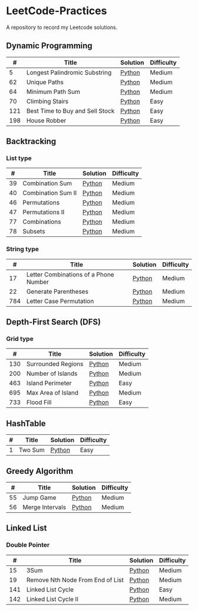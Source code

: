 # LeetCode-Practices
A repository to record my Leetcode solutions.

## Dynamic Programming
| # | Title |Solution |Difficulty |
|---| ----- | ---------- |---------- |
|5| Longest Palindromic Substring | [Python](./5_Longest%20Palindromic%20Substring.py)| Medium
|62| Unique Paths | [Python](./62_Unique%20Paths.py)| Medium
|64| Minimum Path Sum | [Python](./64_Minimum%20Path%20Sum.py)| Medium
|70| Climbing Stairs | [Python](./70_Climbing%20Stairs.py)| Easy
|121| Best Time to Buy and Sell Stock | [Python](./121_Best%20Time%20to%20Buy%20and%20Sell%20Stock.py)| Easy
|198| House Robber | [Python](./198_House%20Robber.py)| Easy

## Backtracking
### List type
| # | Title |Solution |Difficulty |
|---| ----- | ---------- |---------- |
|39| Combination Sum | [Python](./39_Combination%20Sum.py)| Medium
|40| Combination Sum II | [Python](./40_Combination%20Sum%20II.py)| Medium
|46| Permutations | [Python](./46_Permutations.py)| Medium
|47| Permutations II | [Python](./47_Permutations%20II.py)| Medium
|77| Combinations | [Python](./77_Combinations.py)| Medium
|78| Subsets | [Python](./78_Subsets.py)| Medium

### String type
| # | Title |Solution |Difficulty |
|---| ----- | ---------- |---------- |
|17| Letter Combinations of a Phone Number| [Python](./17_Letter%20Combinations%20of%20a%20Phone%20Number.py)| Medium
|22| Generate Parentheses|[Python](./22_Generate%20Parentheses.py)| Medium
|784| Letter Case Permutation|[Python](./784_Letter%20Case%20Permutation.py) | Medium

## Depth-First Search (DFS)
### Grid type
| # | Title |Solution |Difficulty |
|---| ----- | ---------- |---------- |
|130| Surrounded Regions| [Python](./130_Surrounded%20Regions.py)| Medium
|200| Number of Islands| [Python](./200_Number%20of%20Islands.py)| Medium
|463| Island Perimeter| [Python](./463_Island%20Perimeter.py)| Easy
|695| Max Area of Island| [Python](./695_Max%20Area%20of%20Island.py)| Medium
|733| Flood Fill | [Python](./733_Flood%20Fill.py)| Easy


## HashTable
| # | Title |Solution |Difficulty |
|---| ----- | ---------- |---------- |
|1 | Two Sum | [Python](./1_Two%20Sum.py)| Easy

## Greedy Algorithm
| # | Title |Solution |Difficulty |
|---| ----- | ---------- |---------- |
|55 | Jump Game | [Python](./55_Jump%20Game.py)| Medium
|56 | Merge Intervals | [Python](./56_Merge%20Intervals.py)| Medium

## Linked List

### Double Pointer
| # | Title |Solution |Difficulty |
|---| ----- | ---------- |---------- |
|15 | 3Sum | [Python](./15_3Sum.py)| Medium
|19 | Remove Nth Node From End of List | [Python](./19_Remove%20Nth%20Node%20From%20End%20of%20List.py)| Medium
|141 | Linked List Cycle | [Python](./141_Linked%20List%20Cycle.py)| Easy
|142 | Linked List Cycle II | [Python](./142_Linked%20List%20Cycle%20II.py)| Medium
